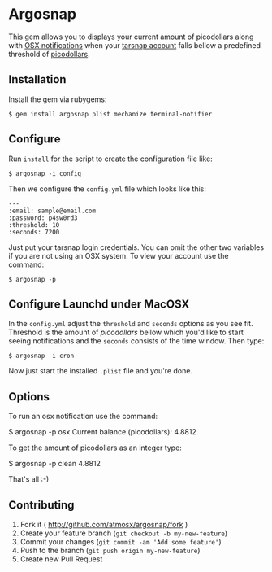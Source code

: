 # Argosnap

This gem allows you to displays your current amount of picodollars along with [OSX notifications](http://support.apple.com/kb/ht5362)  when your [tarsnap account](http://www.tarsnap.com/) falls bellow a predefined threshold of [picodollars](http://www.tarsnap.com/picoUSD-why.html).

## Installation

Install the gem via rubygems:

    $ gem install argosnap plist mechanize terminal-notifier

## Configure

Run `install` for the script to create the configuration file like: 

    $ argosnap -i config

Then we configure the `config.yml` file which looks like this:
    
    ---
    :email: sample@email.com
    :password: p4sw0rd3
    :threshold: 10
    :seconds: 7200

Just put your tarsnap login credentials. You can omit the other two variables if you are not using an OSX system. To view your account use the command:

    $ argosnap -p


## Configure Launchd under MacOSX

In the `config.yml` adjust the `threshold` and `seconds` options as you see fit. Threshold is the amount of *picodollars* bellow which you'd like to start seeing notifications and the `seconds` consists of the time window. Then type:

    $ argosnap -i cron

Now just start the installed `.plist` file and you're done.

## Options

To run an osx notification use the command:

  $ argosnap -p osx
  Current balance (picodollars): 4.8812

To get the amount of picodollars as an integer type:

  $ argosnap -p clean
  4.8812

That's all :-)

## Contributing

1. Fork it ( http://github.com/atmosx/argosnap/fork )
2. Create your feature branch (`git checkout -b my-new-feature`)
3. Commit your changes (`git commit -am 'Add some feature'`)
4. Push to the branch (`git push origin my-new-feature`)
5. Create new Pull Request
